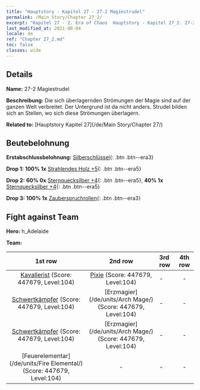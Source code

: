 ```yaml
---
title: "Hauptstory - Kapitel 27 - 27-2 Magiestrudel"
permalink: /Main Story/Chapter 27_2/
excerpt: "Kapitel 27 - 2. Era of Chaos  Hauptstory - Kapitel 27_2. 27-2 Magiestrudel"
last_modified_at: 2021-08-04
locale: de
ref: "Chapter 27_2.md"
toc: false
classes: wide
---
```


## Details

 **Name:** 27-2 Magiestrudel

 **Beschreibung:** Die sich überlagernden Strömungen der Magie sind auf der ganzen Welt verbreitet. Der Untergrund ist da nicht anders. Strudel bilden sich an Stellen, wo sich diese Strömungen überlagern.

 **Related to:** [Hauptstory Kapitel 27](/de/Main Story/Chapter 27/)

## Beutebelohnung

 **Erstabschlussbelohnung:** [Silberschlüssel](/ItemsDE/con_693/){: .btn .btn--era3}

 **Drop 1:** **100% 1x** [Strahlendes Holz +5](/ItemsDE/mat_97/){: .btn .btn--era5}

 **Drop 2:** **60% 0x** [Sternquecksilber +4](/ItemsDE/mat_91/){: .btn .btn--era5}, **40% 1x** [Sternquecksilber +4](/ItemsDE/mat_91/){: .btn .btn--era5}

 **Drop 3:** **100% 1x** [Zauberspruchrollen](/ItemsDE/con_694/){: .btn .btn--era3}


## Fight against Team
 **Hero:** h_Adelaide

 **Team:**


  | 1st row | 2nd row | 3rd row | 4th row |
  |:----:|:----:|:----|:----:|
  | [Kavallerist](/de/units/Cavalier/) (Score: 447679, Level:104)  | [Pixie](/de/units/Sprite/) (Score: 447679, Level:104)  | - | - |
  | [Schwertkämpfer](/de/units/Swordsman/) (Score: 447679, Level:104)  | [Erzmagier](/de/units/Arch Mage/) (Score: 447679, Level:104)  | - | - |
  | [Schwertkämpfer](/de/units/Swordsman/) (Score: 447679, Level:104)  | [Erzmagier](/de/units/Arch Mage/) (Score: 447679, Level:104)  | - | - |
  | [Feuerelementar](/de/units/Fire Elemental/) (Score: 447679, Level:104)  | - | - | - |


